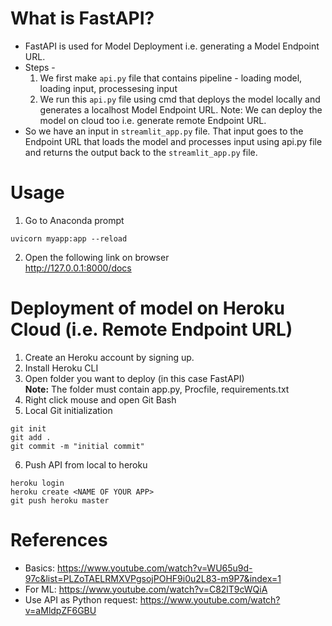 # What is FastAPI?
* FastAPI is used for Model Deployment i.e. generating a Model Endpoint URL.
* Steps - 
    1. We first make `api.py` file that contains pipeline - loading model, loading input, processesing input
    2. We run this `api.py` file using cmd that deploys the model locally and generates a localhost Model Endpoint URL. Note: We can deploy the model on cloud too i.e. generate remote Endpoint URL.
* So we have an input in `streamlit_app.py` file. That input goes to the Endpoint URL that loads the model and processes input using api.py file and returns the output back to the `streamlit_app.py` file.

# Usage
1. Go to Anaconda prompt
```
uvicorn myapp:app --reload
```
2. Open the following link on browser<br>
http://127.0.0.1:8000/docs


# Deployment of model on Heroku Cloud (i.e. Remote Endpoint URL)
1. Create an Heroku account by signing up.
2. Install Heroku CLI
3. Open folder you want to deploy (in this case FastAPI)<br>
<b>Note:</b> The folder must contain app.py, Procfile, requirements.txt
4. Right click mouse and open Git Bash
5. Local Git initialization
```
git init
git add .
git commit -m "initial commit"
```
6. Push API from local to heroku
```
heroku login
heroku create <NAME OF YOUR APP>
git push heroku master
```

# References
* Basics: https://www.youtube.com/watch?v=WU65u9d-97c&list=PLZoTAELRMXVPgsojPOHF9i0u2L83-m9P7&index=1
* For ML: https://www.youtube.com/watch?v=C82lT9cWQiA
* Use API as Python request: https://www.youtube.com/watch?v=aMldpZF6GBU
